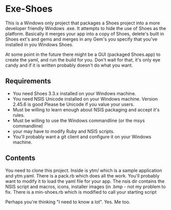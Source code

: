 # Exe-Shoes 

This is a Windows only project that packages a Shoes project into a more 
developer friendly Windows .exe. It attempts to hide the use of Shoes as
the platform. Basically it merges your app into a copy of Shoes, delete's
built in Shoes ext's and gems and merges in any Gem's you specify that you've
installed in you Windows Shoes.

At some point in the future there might be a GUI (packaged Shoes.app) to create the yaml,
and run the build for you. Don't wait for that, it's only eye candy and if it is written
probably doesn't do what you want. 

## Requirements 

* You need Shoes 3.3.x installed on your Windows machine. 
* You need NSIS Unicode installed on your Windows machine. Version 2.45.6 is good
  Please be Unicode if you value your users. 
* Must be willing to learn enough about NSIS packaging and accept it's rules.
* Must be willing to use the Windows commandline (or the msys commandline)
* your may have to modify Ruby and NSIS scripts.
* You'll probably want a git client and configure it on your Windows machine.

## Contents 

You need to clone this project. Inside is ytm/ which is a sample application
and ytm.yaml. There is a pack.rb which does all the work. You'll probably
want to modify it to load the yaml file for your app. The nsis dir contains
the NSIS script and macros, icons, installer images (in .bmp - not my problem to
fix. There is a min-shoes.rb which is modified to call your starting script

Perhaps you're thinking "I need to know a lot". Yes. Me too.



